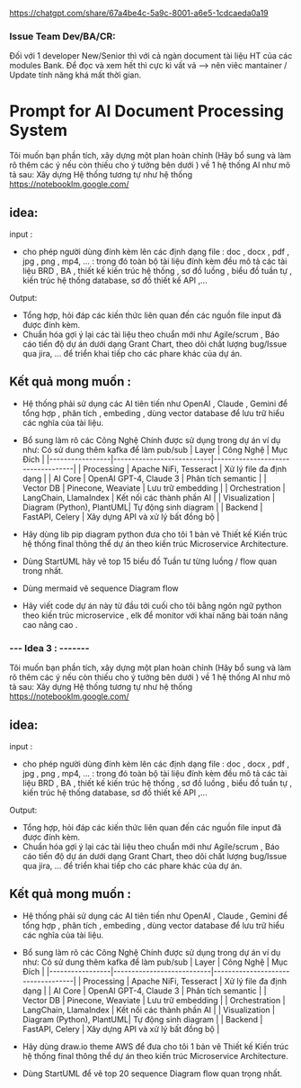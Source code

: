 https://chatgpt.com/share/67a4be4c-5a9c-8001-a6e5-1cdcaeda0a19

### Issue Team Dev/BA/CR:
  Đối với 1 developer New/Senior thì với cả ngàn document tài liệu HT của các modules Bank.
  Để đọc và xem hết thì cực kì vất vả --> nên viêc mantainer / Update tính năng khá mất thời gian.

# Prompt for AI Document Processing System

Tôi muốn bạn  phần tích, xây dựng một plan hoàn chỉnh (Hãy bổ sung và làm rõ thêm các ý nếu còn thiếu cho ý tưởng bên dưới ) về 1 hệ thống AI như mô tả sau:
 Xây dựng Hệ thống tương tự như hệ thống https://notebooklm.google.com/
## idea: 
 input :
   + cho phép người dùng đính kèm lên các định dạng file : doc , docx , pdf , jpg , png , mp4, ... : 
   trong đó toàn bộ tài liệu đính kèm đều mô tả các tài liệu BRD , BA , thiết kế kiến trúc hệ thống 
   , sơ đồ luồng , biểu đồ tuần tự , kiến trúc hệ thống database, sơ đồ thiết kế API ,...
   
 Output:
   + Tổng hợp, hỏi đáp các kiến thức liên quan đến các nguồn file input đã được đính kèm. 
   + Chuẩn hóa gợi ý lại các tài liệu theo chuẩn mới như Agile/scrum , Báo cáo tiến độ dự án dưới dạng Grant Chart, theo dõi chất lượng bug/Issue qua jira, ... để triển khai tiếp cho các phare khác của dự án.
    
  
## Kết quả mong muốn :
  - Hệ thống phải sử dụng các AI tiên tiến như OpenAI , Claude , Gemini để tổng hợp , phân tích , embeding , dùng vector database để lưu trữ hiểu các nghĩa của tài liệu.
  - Bổ sung làm rõ các Công Nghệ Chính được sử dụng trong dự án ví dụ như:
    Có sử dung thêm kafka để làm pub/sub
    | Layer           | Công Nghệ                  | Mục Đích                           |
    |-----------------|---------------------------|-----------------------------------|
    | Processing      | Apache NiFi, Tesseract    | Xử lý file đa định dạng           |
    | AI Core         | OpenAI GPT-4, Claude 3    | Phân tích semantic                 |
    | Vector DB       | Pinecone, Weaviate        | Lưu trữ embedding                 |
    | Orchestration   | LangChain, LlamaIndex     | Kết nối các thành phần AI         |
    | Visualization   | Diagram (Python), PlantUML| Tự động sinh diagram              |
    | Backend         | FastAPI, Celery           | Xây dựng API và xử lý bất đồng bộ |

  - Hãy dùng lib pip diagram python đưa cho tôi 1 bản vẽ Thiết kế Kiến trúc hệ thống final thông thể dự án theo kiến trúc Microservice Architecture.
  - Dùng StartUML hãy vẽ top 15 biểu đồ Tuần tư từng luồng / flow quan trong nhất.  
  
  - Dùng mermaid vẽ sequence Diagram flow
  - Hãy viết code dự án này từ đầu tới cuối cho tôi bằng ngôn ngữ python theo kiến trúc microservice , elk để monitor với khaí năng bài toán nâng cao nâng cao .
  


  ### --- Idea 3 : -------
Tôi muốn bạn  phần tích, xây dựng một plan hoàn chỉnh (Hãy bổ sung và làm rõ thêm các ý nếu còn thiếu cho ý tưởng bên dưới ) về 1 hệ thống AI như mô tả sau:
 Xây dựng Hệ thống tương tự như hệ thống https://notebooklm.google.com/
## idea: 
 input :
   + cho phép người dùng đính kèm lên các định dạng file : doc , docx , pdf , jpg , png , mp4, ... : 
   trong đó toàn bộ tài liệu đính kèm đều mô tả các tài liệu BRD , BA , thiết kế kiến trúc hệ thống 
   , sơ đồ luồng , biểu đồ tuần tự , kiến trúc hệ thống database, sơ đồ thiết kế API ,...
   
 Output:
   + Tổng hợp, hỏi đáp các kiến thức liên quan đến các nguồn file input đã được đính kèm. 
   + Chuẩn hóa gợi ý lại các tài liệu theo chuẩn mới như Agile/scrum , Báo cáo tiến độ dự án dưới dạng Grant Chart, theo dõi chất lượng bug/Issue qua jira, ... để triển khai tiếp cho các phare khác của dự án.
    
  
## Kết quả mong muốn :
  - Hệ thống phải sử dụng các AI tiên tiến như OpenAI , Claude , Gemini để tổng hợp , phân tích , embeding , dùng vector database để lưu trữ hiểu các nghĩa của tài liệu.
  - Bổ sung làm rõ các Công Nghệ Chính được sử dụng trong dự án ví dụ như:
    Có sử dung thêm kafka để làm pub/sub
    | Layer           | Công Nghệ                  | Mục Đích                           |
    |-----------------|---------------------------|-----------------------------------|
    | Processing      | Apache NiFi, Tesseract    | Xử lý file đa định dạng           |
    | AI Core         | OpenAI GPT-4, Claude 3    | Phân tích semantic                 |
    | Vector DB       | Pinecone, Weaviate        | Lưu trữ embedding                 |
    | Orchestration   | LangChain, LlamaIndex     | Kết nối các thành phần AI         |
    | Visualization   | Diagram (Python), PlantUML| Tự động sinh diagram              |
    | Backend         | FastAPI, Celery           | Xây dựng API và xử lý bất đồng bộ |

  - Hãy dùng draw.io theme AWS để đưa cho tôi 1 bản vẽ Thiết kế Kiến trúc hệ thống final thông thể dự án theo kiến trúc Microservice Architecture.
  - Dùng StartUML để vẽ top 20 sequence Diagram flow quan trọng nhất.  
  